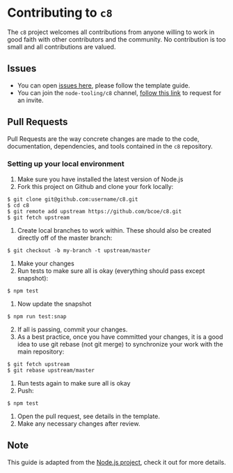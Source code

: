 # Contributing to `c8`

The `c8` project welcomes all contributions from anyone willing to work in good faith with other contributors and the community. No contribution is too small and all contributions are valued.

## Issues

- You can open [issues here](https://github.com/bcoe/c8/issues), please follow the template guide.
- You can join the `node-tooling/c8` channel, [follow this link](https://devtoolscommunity.herokuapp.com/) to request for an invite.

## Pull Requests

Pull Requests are the way concrete changes are made to the code, documentation, dependencies, and tools contained in the `c8` repository.

### Setting up your local environment

1. Make sure you have installed the latest version of Node.js
1. Fork this project on Github and clone your fork locally:
  ```
  $ git clone git@github.com:username/c8.git
  $ cd c8
  $ git remote add upstream https://github.com/bcoe/c8.git
  $ git fetch upstream
  ```
1. Create local branches to work within. These should also be created directly off of the master branch:
  ```
  $ git checkout -b my-branch -t upstream/master
  ```
1. Make your changes
1. Run tests to make sure all is okay (everything should pass except snapshot):
  ```
  $ npm test
  ```
1. Now update the snapshot
  ```
  $ npm run test:snap
  ```
2. If all is passing, commit your changes.
3. As a best practice, once you have committed your changes, it is a good idea to use git rebase (not git merge) to synchronize your work with the main repository:
  ```
  $ git fetch upstream
  $ git rebase upstream/master
  ```
1. Run tests again to make sure all is okay
1. Push:
  ```
  $ npm test
  ```
1. Open the pull request, see details in the template.
1. Make any necessary changes after review.

## Note

This guide is adapted from the [Node.js project](https://github.com/nodejs/node/blob/master/doc/guides/contributing/pull-requests.md#dependencies), check it out for more details.
